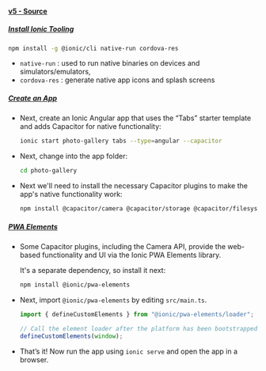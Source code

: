 #### [v5 - Source](https://ionicframework.com/docs/v5/angular/your-first-app)

##### [Install Ionic Tooling](https://ionicframework.com/docs/v5/angular/your-first-app#install-ionic-tooling)

```sh
npm install -g @ionic/cli native-run cordova-res
```

- `native-run` : used to run native binaries on devices and simulators/emulators,
- `cordova-res` : generate native app icons and splash screens

##### [Create an App](https://ionicframework.com/docs/v5/angular/your-first-app#create-an-app)

- Next, create an Ionic Angular app that uses the “Tabs” starter template and adds Capacitor for native functionality:

  ```sh
  ionic start photo-gallery tabs --type=angular --capacitor
  ```

- Next, change into the app folder:

  ```sh
  cd photo-gallery
  ```

- Next we'll need to install the necessary Capacitor plugins to make the app's native functionality work:

  ```sh
  npm install @capacitor/camera @capacitor/storage @capacitor/filesystem
  ```

##### [PWA Elements​]()

- Some Capacitor plugins, including the Camera API, provide the web-based functionality and UI via the Ionic PWA Elements library.

  It's a separate dependency, so install it next:

  ```sh
  npm install @ionic/pwa-elements
  ```

- Next, import `@ionic/pwa-elements` by editing `src/main.ts`.

  ```js
  import { defineCustomElements } from "@ionic/pwa-elements/loader";

  // Call the element loader after the platform has been bootstrapped
  defineCustomElements(window);
  ```

- That’s it! Now run the app using `ionic serve` and open the app in a browser.
